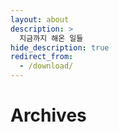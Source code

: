 ```yaml
---
layout: about
description: >
  지금까지 해온 일들
hide_description: true
redirect_from:
  - /download/
---
```


# Archives


